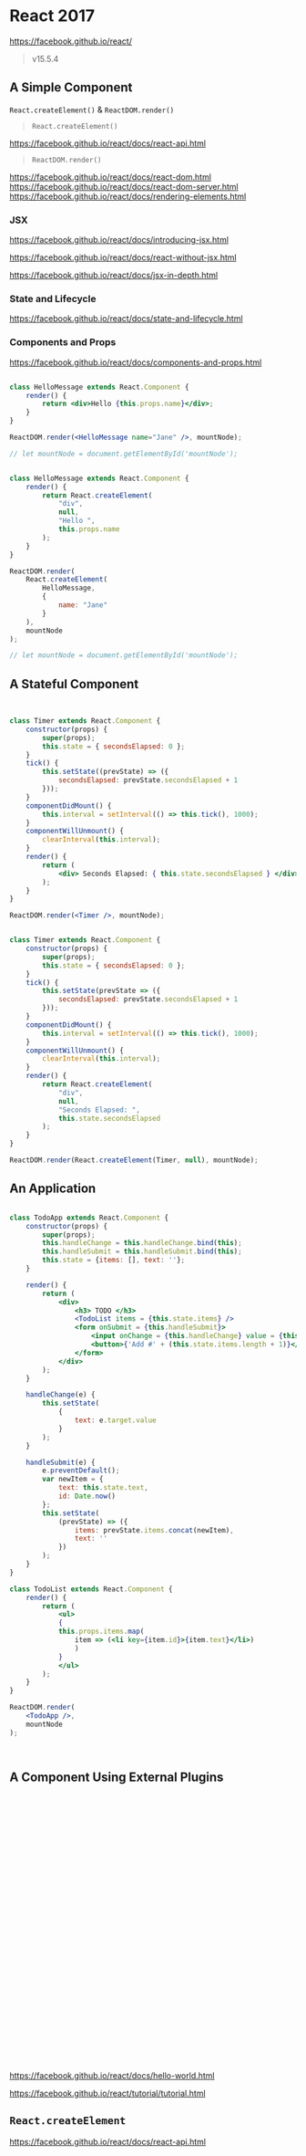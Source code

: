 # React 2017



https://facebook.github.io/react/

> v15.5.4


## A Simple Component


`React.createElement()` & `ReactDOM.render()`

>  `React.createElement()`

https://facebook.github.io/react/docs/react-api.html


> `ReactDOM.render()`

https://facebook.github.io/react/docs/react-dom.html
https://facebook.github.io/react/docs/react-dom-server.html
https://facebook.github.io/react/docs/rendering-elements.html




### JSX

https://facebook.github.io/react/docs/introducing-jsx.html

https://facebook.github.io/react/docs/react-without-jsx.html

https://facebook.github.io/react/docs/jsx-in-depth.html


### State and Lifecycle

https://facebook.github.io/react/docs/state-and-lifecycle.html

### Components and Props

https://facebook.github.io/react/docs/components-and-props.html





```jsx

class HelloMessage extends React.Component {
    render() {
        return <div>Hello {this.props.name}</div>;
    }
}

ReactDOM.render(<HelloMessage name="Jane" />, mountNode);

// let mountNode = document.getElementById('mountNode');

```


```js

class HelloMessage extends React.Component {
    render() {
        return React.createElement(
            "div",
            null,
            "Hello ",
            this.props.name
        );
    }
}

ReactDOM.render(
    React.createElement(
        HelloMessage, 
        {
            name: "Jane"
        }
    ),
    mountNode
);

// let mountNode = document.getElementById('mountNode');

```


## A Stateful Component


```jsx


class Timer extends React.Component {
    constructor(props) {
        super(props);
        this.state = { secondsElapsed: 0 };
    }
    tick() {
        this.setState((prevState) => ({
            secondsElapsed: prevState.secondsElapsed + 1
        }));
    }
    componentDidMount() {
        this.interval = setInterval(() => this.tick(), 1000);
    }
    componentWillUnmount() {
        clearInterval(this.interval);
    }
    render() {
        return (
            <div> Seconds Elapsed: { this.state.secondsElapsed } </div>
        );
    }
}

ReactDOM.render(<Timer />, mountNode);


```


```js

class Timer extends React.Component {
    constructor(props) {
        super(props);
        this.state = { secondsElapsed: 0 };
    }
    tick() {
        this.setState(prevState => ({
            secondsElapsed: prevState.secondsElapsed + 1
        }));
    }
    componentDidMount() {
        this.interval = setInterval(() => this.tick(), 1000);
    }
    componentWillUnmount() {
        clearInterval(this.interval);
    }
    render() {
        return React.createElement(
            "div",
            null,
            "Seconds Elapsed: ",
            this.state.secondsElapsed
        );
    }
}

ReactDOM.render(React.createElement(Timer, null), mountNode);

```



## An Application


```jsx

class TodoApp extends React.Component {
    constructor(props) {
        super(props);
        this.handleChange = this.handleChange.bind(this);
        this.handleSubmit = this.handleSubmit.bind(this);
        this.state = {items: [], text: ''};
    }

    render() {
        return ( 
            <div>
                <h3> TODO </h3>
                <TodoList items = {this.state.items} />
                <form onSubmit = {this.handleSubmit}>
                    <input onChange = {this.handleChange} value = {this.state.text} />
                    <button>{'Add #' + (this.state.items.length + 1)}</button>
                </form>
            </div>
        );
    }

    handleChange(e) {
        this.setState(
            {
                text: e.target.value
            }
        );
    }

    handleSubmit(e) {
        e.preventDefault();
        var newItem = {
            text: this.state.text,
            id: Date.now()
        };
        this.setState(
            (prevState) => ({
                items: prevState.items.concat(newItem),
                text: ''
            })
        );
    }
}

class TodoList extends React.Component {
    render() {
        return (
            <ul>
            {
            this.props.items.map(
                item => (<li key={item.id}>{item.text}</li>)
                )
            }
            </ul>
        );
    }
}

ReactDOM.render(
    <TodoApp />,
    mountNode
);

```


```js



```





## A Component Using External Plugins


```jsx



```


```js



```




## 


```jsx



```


```js



```




## 


```jsx



```


```js



```





## 


```jsx



```


```js



```




## 


```jsx



```


```js



```



## 


```jsx



```


```js



```













## 


```jsx



```


```js



```








https://facebook.github.io/react/docs/hello-world.html


https://facebook.github.io/react/tutorial/tutorial.html



## `React.createElement`

https://facebook.github.io/react/docs/react-api.html




















